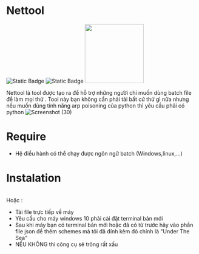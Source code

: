 # Nettool
![Static Badge](https://img.shields.io/badge/Nettool-Versions_2.1-green) ![Static Badge](https://img.shields.io/badge/Supported_OS-Windows-orange) 
<img src="https://img.shields.io/badge/Creator-Amsosc@re-blue?style=plastic&logo=github" width="155">

Nettool là tool được tạo ra để hỗ trợ những người chỉ muốn dùng batch file để làm mọi thứ . Tool này bạn không cần phải tải bất cứ thứ gì nữa nhưng nếu muốn dùng tính năng arp poisoning của python thì yêu cầu phải có python
![Screenshot (30)](https://github.com/user-attachments/assets/11637f13-babc-4d0f-99bc-5857a7c04554)

# Require
+ Hệ điều hành có thể chạy được ngôn ngữ batch (Windows,linux,...)

# Instalation
``` git clone https://github.com/phantrongkien/Nettool.git
```
Hoặc :
+ Tải file trực tiếp về máy
+ Yêu cầu cho máy windows 10 phải cài đặt terminal bản mới
+ Sau khi máy bạn có terminal bản mới hoặc đã có từ trước hãy vào phần file json để thêm schemes mà tôi đã đính kèm đó chính là "Under The Sea"
+ NẾU KHÔNG thì công cụ sẽ trông rất xấu 


